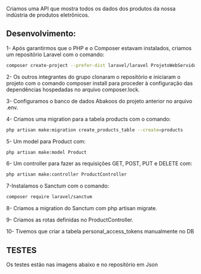 Criamos uma API que mostra todos os dados dos produtos da nossa indústria de produtos eletrônicos.

## Desenvolvimento:

1- Após garantirmos que o PHP e o Composer estavam instalados, criamos um repositório Laravel com o comando:
```bash
composer create-project --prefer-dist laravel/laravel ProjetoWebServidor
```

2- Os outros integrantes do grupo clonaram o repositório e iniciaram o projeto com o comando composer install para proceder à configuração das dependências hospedadas no arquivo composer.lock.

3- Configuramos o banco de dados Abakoos do projeto anterior no arquivo .env.

4- Criamos uma migration para a tabela products com o comando:
```bash
php artisan make:migration create_products_table --create=products
```
5- Um model para Product com:
```bash 
php artisan make:model Product
```
6- Um controller para fazer as requisições GET, POST, PUT e DELETE com:
```bash
php artisan make:controller ProductController
```
7-Instalamos o Sanctum com o comando:
```bash
composer require laravel/sanctum
```
8- Criamos a migration do Sanctum com php artisan migrate.

9- Criamos as rotas definidas no ProductController.

10- Tivemos que criar a tabela personal_access_tokens manualmente no DB

## TESTES

Os testes estão nas imagens abaixo e no repositório em Json

